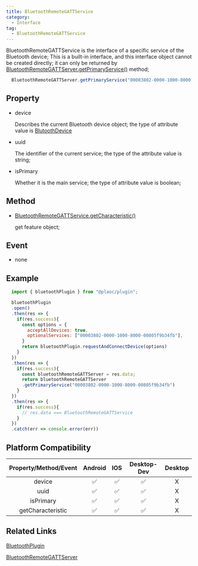 ```yaml
---
title: BluetoothRemoteGATTService
category:
  - Interface
tag:
  - BluetoothRemoteGATTService
---
```


BluetoothRemoteGATTService is the interface of a specific service of the Bluetooth device;
This is a built-in interface, and this interface object cannot be created directly; it can only be returned by [BluetoothRemoteGATTServer.getPrimaryService()](../bluetooth-remote-gatt-server/get-primary-service.md) method;

```js
  BluetoothRemoteGATTServer.getPrimaryService("00003802-0000-1000-8000-00805f9b34fb")
```

## Property

  - device

    Describes the current Bluetooth device object; the type of attribute value is [BlutoothDevice](../bluetooth-device/index.md)

  
  - uuid

    The identifier of the current service; the type of the attribute value is string;

  - isPrimary

    Whether it is the main service; the type of attribute value is boolean;
   

## Method

  - [BluetoothRemoteGATTService.getCharacteristic()](./get-characteristic.md)

    get feature object;

## Event

  - none

## Example
```js
  import { bluetoothPlugin } from "@plaoc/plugin";

  bluetoothPlugin
  .open()
  .then(res => {
    if(res.success){
      const options = {
        acceptAllDevices: true,
        optionalServices: ["00003802-0000-1000-8000-00805f9b34fb"],
      }
      return bluetoothPlugin.requestAndConnectDevice(options)
    } 
  })
  .then(res => {
    if(res.success){
      const bluetoothRemoteGATTServer = res.data;
      return bluetoothRemoteGATTServer
      .getPrimaryService("00003802-0000-1000-8000-00805f9b34fb")
    }
  })
  .then(res => {
    if(res.success){
      // res.data === BluetoothRemoteGATTService 
    }
  })
  .catch(err => console.error(err))
```

## Platform Compatibility

| Property/Method/Event         | Android | IOS | Desktop-Dev | Desktop |
|:-----------------------------:|:-------:|:---:|:-----------:|:-------:|
| device                        | ✅      | ✅  | ✅          | X      |
| uuid                          | ✅      | ✅  | ✅          | X      |
| isPrimary                     | ✅      | ✅  | ✅          | X      |
| getCharacteristic             | ✅      | ✅  | ✅          | X      |

## Related Links

[BluetoothPlugin](../../plugin/bluetooth/index.md)

[BluetoothRemoteGATTServer](../bluetooth-remote-gatt-server/index.md)


